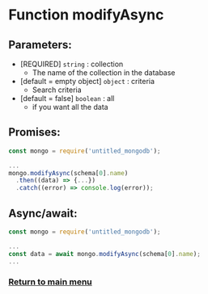# Function modifyAsync
## Parameters:
- [REQUIRED] ```string``` : collection
    - The name of the collection in the database
- [default = empty object] ```object``` : criteria
    - Search criteria
- [default = false] ```boolean``` : all
    - if you want all the data

## Promises:
```js
const mongo = require('untitled_mongodb');

...
mongo.modifyAsync(schema[0].name)
  .then((data) => {...})
  .catch((error) => console.log(error));
```

## Async/await:
```js
const mongo = require('untitled_mongodb');

...
const data = await mongo.modifyAsync(schema[0].name);
...
```

### [Return to main menu](../README.md)

